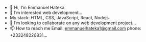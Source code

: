 - 👋 Hi, I’m Emmanuel Hateka
- 👀 I’m interested web development...
- My stack: HTML, CSS, JavaScript, React, Nodejs
- 💞️ I’m looking to collaborate on any web development project...
- 📫 How to reach me Email: emmanuelhateka1@gmail.com phone: +233248226831...

